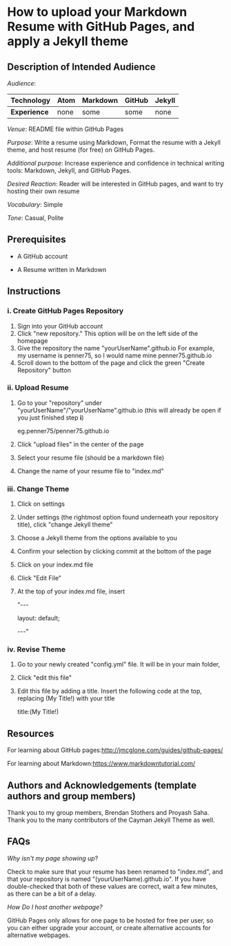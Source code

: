 # How to upload your Markdown Resume with GitHub Pages, and apply a Jekyll theme

## Description of Intended Audience

*Audience*:

| Technology     | Atom | Markdown | GitHub | Jekyll |
| -------------- | ---- | -------- | ------ | ------ |
| **Experience** | none | some     | some   | none   |

*Venue*: README file within GitHub Pages

*Purpose*: Write a resume using Markdown, Format the resume with a Jekyll theme, and host resume (for free) on GitHub Pages.

*Additional purpose*: Increase experience and confidence in technical writing tools: Markdown, Jekyll, and GitHub Pages.

*Desired Reaction*: Reader will be interested in GitHub pages, and want to try hosting their own resume

*Vocabulary*: Simple

*Tone*: Casual, Polite

## Prerequisites

- A GitHub account

- A Resume written in Markdown

## Instructions

### i. Create GitHub Pages Repository

1. Sign into your GitHub account
2. Click "new repository." This option will be on the left side of the homepage
3. Give the repository the name "yourUserName".github.io For example, my username is penner75, so I would name mine penner75.github.io
4. Scroll down to the bottom of the page and click the green "Create Repository" button

### ii. Upload Resume

1. Go to your "repository"  under "yourUserName"/"yourUserName".github.io (this will already be open if you just finished step **i**)

   eg.penner75/penner75.github.io

2. Click "upload files" in the center of the page

3. Select your resume file (should be a markdown file)

4. Change the name of your resume file to "index.md"

### iii. Change Theme

1. Click on settings

2. Under settings (the rightmost option found underneath your repository title), click "change Jekyll theme"

3. Choose a Jekyll theme from the options available to you

4. Confirm your selection by clicking commit at the bottom of the page

5. Click on your index.md file

6. Click "Edit File"

7. At the top of your index.md file, insert  

   "---

   layout: default;

   ---"

### iv.  Revise Theme

1. Go to your newly created "config.yml" file. It will be in your main folder, 

2. Click "edit this file" 

3. Edit this file by adding a title. Insert the following code at the top, replacing (My Title!) with your title

   title:(My Title!)

## Resources

For learning about GitHub pages:http://jmcglone.com/guides/github-pages/

For learning about Markdown:https://www.markdowntutorial.com/

## Authors and Acknowledgements (template authors and group members)

Thank you to my group members, Brendan Stothers and Proyash Saha. Thank you to the many contributors of the Cayman Jekyll Theme as well.

## FAQs 

*Why isn't my page showing up*?

Check to make sure that your resume has been renamed to "index.md", and that your repository is named "(yourUserName).github.io". If you have double-checked that both of these values are correct, wait a few minutes, as there can be a bit of a delay.

*How Do I host another webpage?*

GitHub Pages only allows for one page to be hosted for free per user, so you can either upgrade your account, or create alternative accounts for alternative webpages.

